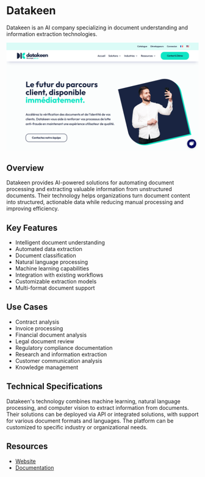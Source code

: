 
# Datakeen

Datakeen is an AI company specializing in document understanding and information extraction technologies.

![Datakeen](assets\datakeen.png)


## Overview

Datakeen provides AI-powered solutions for automating document processing and extracting valuable information from unstructured documents. Their technology helps organizations turn document content into structured, actionable data while reducing manual processing and improving efficiency.

## Key Features

- Intelligent document understanding
- Automated data extraction
- Document classification
- Natural language processing
- Machine learning capabilities
- Integration with existing workflows
- Customizable extraction models
- Multi-format document support

## Use Cases

- Contract analysis
- Invoice processing
- Financial document analysis
- Legal document review
- Regulatory compliance documentation
- Research and information extraction
- Customer communication analysis
- Knowledge management

## Technical Specifications

Datakeen's technology combines machine learning, natural language processing, and computer vision to extract information from documents. Their solutions can be deployed via API or integrated solutions, with support for various document formats and languages. The platform can be customized to specific industry or organizational needs.

## Resources

- [Website](https://www.datakeen.co)
- [Documentation](https://www.datakeen.co/resources)
